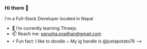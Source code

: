 ### Hi there 👋
I'm a Full-Stack Developer located in Nepal

- 🌱 I’m currently learning Threejs
- 📫 Reach me: parusha.pradhan@gmail.com
- ⚡ Fun fact: I like to doodle ~ My ig handle is @justapotato76
-->

